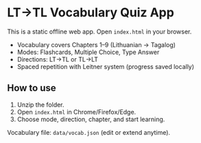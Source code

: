 # LT→TL Vocabulary Quiz App

This is a static offline web app. Open `index.html` in your browser.

- Vocabulary covers Chapters 1–9 (Lithuanian → Tagalog)
- Modes: Flashcards, Multiple Choice, Type Answer
- Directions: LT→TL or TL→LT
- Spaced repetition with Leitner system (progress saved locally)

## How to use
1. Unzip the folder.
2. Open `index.html` in Chrome/Firefox/Edge.
3. Choose mode, direction, chapter, and start learning.

Vocabulary file: `data/vocab.json` (edit or extend anytime).
